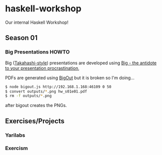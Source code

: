 # haskell-workshop

Our internal Haskell Workshop!

## Season 01

### Big Presentations HOWTO

Big ([Takahashi-style](http://en.wikipedia.org/wiki/Takahashi_method)) presentations
are developed using [Big - the antidote to your presentation procrastination](https://github.com/tmcw/big),

PDFs are generated using [BigOut](https://github.com/abenrob/bigout) but it is broken so I'm doing...

```bash
$ node bigout.js http://192.168.1.168:46109 0 50
$ convert outputs/*.png hw_s01e01.pdf
$ rm -f outputs/*.png
```

after bigout creates the PNGs.

## Exercises/Projects

### Yarilabs

### Exercism

